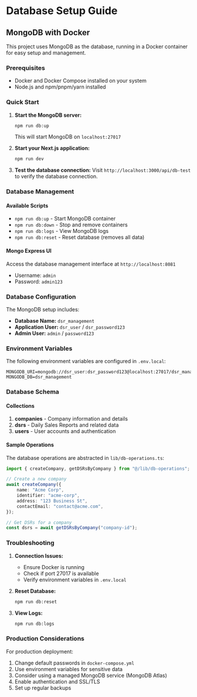 # Database Setup Guide

## MongoDB with Docker

This project uses MongoDB as the database, running in a Docker container for easy setup and management.

### Prerequisites

- Docker and Docker Compose installed on your system
- Node.js and npm/pnpm/yarn installed

### Quick Start

1. **Start the MongoDB server:**

    ```bash
    npm run db:up
    ```

    This will start MongoDB on `localhost:27017`

2. **Start your Next.js application:**

    ```bash
    npm run dev
    ```

3. **Test the database connection:**
   Visit `http://localhost:3000/api/db-test` to verify the database connection.

### Database Management

#### Available Scripts

- `npm run db:up` - Start MongoDB container
- `npm run db:down` - Stop and remove containers
- `npm run db:logs` - View MongoDB logs
- `npm run db:reset` - Reset database (removes all data)

#### Mongo Express UI

Access the database management interface at `http://localhost:8081`

- Username: `admin`
- Password: `admin123`

### Database Configuration

The MongoDB setup includes:

- **Database Name:** `dsr_management`
- **Application User:** `dsr_user` / `dsr_password123`
- **Admin User:** `admin` / `password123`

### Environment Variables

The following environment variables are configured in `.env.local`:

```env
MONGODB_URI=mongodb://dsr_user:dsr_password123@localhost:27017/dsr_management
MONGODB_DB=dsr_management
```

### Database Schema

#### Collections

1. **companies** - Company information and details
2. **dsrs** - Daily Sales Reports and related data
3. **users** - User accounts and authentication

#### Sample Operations

The database operations are abstracted in `lib/db-operations.ts`:

```typescript
import { createCompany, getDSRsByCompany } from "@/lib/db-operations";

// Create a new company
await createCompany({
    name: "Acme Corp",
    identifier: "acme-corp",
    address: "123 Business St",
    contactEmail: "contact@acme.com",
});

// Get DSRs for a company
const dsrs = await getDSRsByCompany("company-id");
```

### Troubleshooting

1. **Connection Issues:**

    - Ensure Docker is running
    - Check if port 27017 is available
    - Verify environment variables in `.env.local`

2. **Reset Database:**

    ```bash
    npm run db:reset
    ```

3. **View Logs:**

    ```bash
    npm run db:logs
    ```

### Production Considerations

For production deployment:

1. Change default passwords in `docker-compose.yml`
2. Use environment variables for sensitive data
3. Consider using a managed MongoDB service (MongoDB Atlas)
4. Enable authentication and SSL/TLS
5. Set up regular backups
